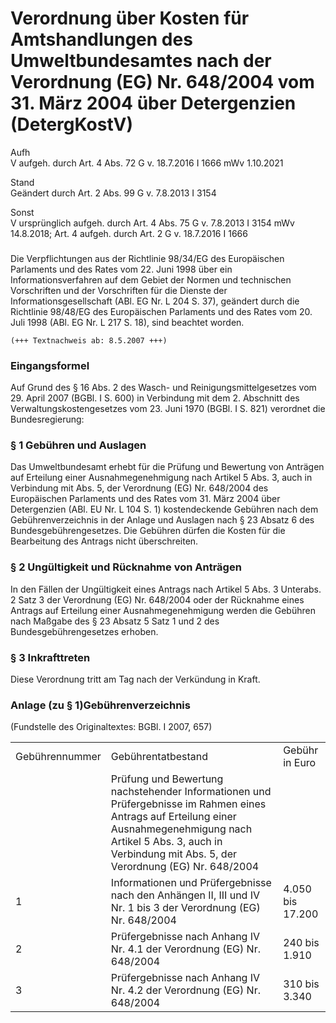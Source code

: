 Verordnung über Kosten für Amtshandlungen des Umweltbundesamtes nach der Verordnung (EG) Nr. 648/2004 vom 31. März 2004 über Detergenzien (DetergKostV)
=======================================================================================================================================================

Aufh  
V aufgeh. durch Art. 4 Abs. 72 G v. 18.7.2016 I 1666 mWv 1.10.2021

Stand  
Geändert durch Art. 2 Abs. 99 G v. 7.8.2013 I 3154

Sonst  
V ursprünglich aufgeh. durch Art. 4 Abs. 75 G v. 7.8.2013 I 3154 mWv 14.8.2018; Art. 4 aufgeh. durch Art. 2 G v. 18.7.2016 I 1666

### 

Die Verpflichtungen aus der Richtlinie 98/34/EG des Europäischen Parlaments und des Rates vom 22. Juni 1998 über ein Informationsverfahren auf dem Gebiet der Normen und technischen Vorschriften und der Vorschriften für die Dienste der Informationsgesellschaft (ABl. EG Nr. L 204 S. 37), geändert durch die Richtlinie 98/48/EG des Europäischen Parlaments und des Rates vom 20. Juli 1998 (ABl. EG Nr. L 217 S. 18), sind beachtet worden.

```
(+++ Textnachweis ab: 8.5.2007 +++)
```

### Eingangsformel

Auf Grund des § 16 Abs. 2 des Wasch- und Reinigungsmittelgesetzes vom 29. April 2007 (BGBl. I S. 600) in Verbindung mit dem 2. Abschnitt des Verwaltungskostengesetzes vom 23. Juni 1970 (BGBl. I S. 821) verordnet die Bundesregierung:

### § 1 Gebühren und Auslagen

Das Umweltbundesamt erhebt für die Prüfung und Bewertung von Anträgen auf Erteilung einer Ausnahmegenehmigung nach Artikel 5 Abs. 3, auch in Verbindung mit Abs. 5, der Verordnung (EG) Nr. 648/2004 des Europäischen Parlaments und des Rates vom 31. März 2004 über Detergenzien (ABl. EU Nr. L 104 S. 1) kostendeckende Gebühren nach dem Gebührenverzeichnis in der Anlage und Auslagen nach § 23 Absatz 6 des Bundesgebührengesetzes. Die Gebühren dürfen die Kosten für die Bearbeitung des Antrags nicht überschreiten.

### § 2 Ungültigkeit und Rücknahme von Anträgen

In den Fällen der Ungültigkeit eines Antrags nach Artikel 5 Abs. 3 Unterabs. 2 Satz 3 der Verordnung (EG) Nr. 648/2004 oder der Rücknahme eines Antrags auf Erteilung einer Ausnahmegenehmigung werden die Gebühren nach Maßgabe des § 23 Absatz 5 Satz 1 und 2 des Bundesgebührengesetzes erhoben.

### § 3 Inkrafttreten

Diese Verordnung tritt am Tag nach der Verkündung in Kraft.

### Anlage (zu § 1)Gebührenverzeichnis

(Fundstelle des Originaltextes: BGBl. I 2007, 657)

|                |                                                                                                                                                                                                                             |                  |
|----------------|-----------------------------------------------------------------------------------------------------------------------------------------------------------------------------------------------------------------------------|------------------|
| Gebührennummer | Gebührentatbestand                                                                                                                                                                                                          | Gebühr in Euro   |
|                | Prüfung und Bewertung nachstehender Informationen und Prüfergebnisse im Rahmen eines Antrags auf Erteilung einer Ausnahmegenehmigung nach Artikel 5 Abs. 3, auch in Verbindung mit Abs. 5, der Verordnung (EG) Nr. 648/2004 |                  |
| 1              | Informationen und Prüfergebnisse nach den Anhängen II, III und IV Nr. 1 bis 3 der Verordnung (EG) Nr. 648/2004                                                                                                              | 4.050 bis 17.200 |
| 2              | Prüfergebnisse nach Anhang IV Nr. 4.1 der Verordnung (EG) Nr. 648/2004                                                                                                                                                      | 240 bis 1.910    |
| 3              | Prüfergebnisse nach Anhang IV Nr. 4.2 der Verordnung (EG) Nr. 648/2004                                                                                                                                                      | 310 bis 3.340    |


